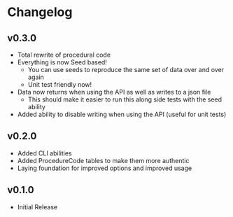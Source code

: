 # Changelog

## v0.3.0

- Total rewrite of procedural code
- Everything is now Seed based!
  - You can use seeds to reproduce the same set of data over and over again
  - Unit test friendly now!
- Data now returns when using the API as well as writes to a json file
  - This should make it easier to run this along side tests with the seed ability
- Added ability to disable writing when using the API (useful for unit tests)

## v0.2.0

- Added CLI abilities
- Added ProcedureCode tables to make them more authentic
- Laying foundation for improved options and improved usage

## v0.1.0

- Initial Release
